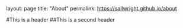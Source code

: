layout: page
title: "About"
permalink: https://sallwright.github.io/about

#This is a header
##This is a second header 
